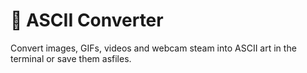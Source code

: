 # 🎥 ASCII Converter  
Convert images, GIFs, videos and webcam steam into ASCII art in the terminal or save them asfiles.
